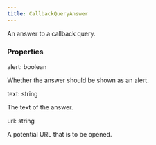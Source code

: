 ```yaml
---
title: CallbackQueryAnswer
---
```


An answer to a callback query.

### Properties

<div class="flex flex-col gap-3"><div><div class="flex gap-2"><div class="font-mono"><span class="font-bold">alert</span><span class="opacity-50">:</span> <span>boolean</span></div></div><div class="pl-3"><div class="no-margin">

Whether the answer should be shown as an alert.

</div></div></div><div><div class="flex gap-2"><div class="font-mono"><span class="font-bold">text</span><span class="opacity-50">:</span> <span>string</span></div></div><div class="pl-3"><div class="no-margin">

The text of the answer.

</div></div></div><div><div class="flex gap-2"><div class="font-mono"><span class="font-bold">url</span><span class="opacity-50">:</span> <span>string</span></div></div><div class="pl-3"><div class="no-margin">

A potential URL that is to be opened.

</div></div></div></div>

